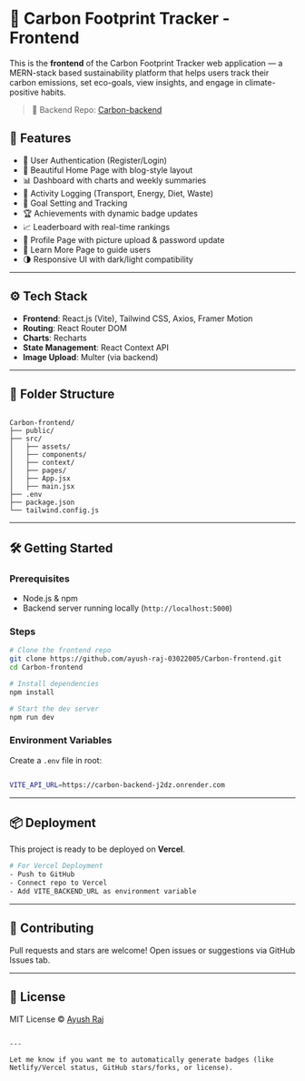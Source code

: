 # 🌿 Carbon Footprint Tracker - Frontend

This is the **frontend** of the Carbon Footprint Tracker web application — a MERN-stack based sustainability platform that helps users track their carbon emissions, set eco-goals, view insights, and engage in climate-positive habits.

> 🔗 Backend Repo: [Carbon-backend](https://github.com/ayush-raj-03022005/Carbon-backend)

## 🚀 Features

- 🔐 User Authentication (Register/Login)
- 🏡 Beautiful Home Page with blog-style layout
- 📊 Dashboard with charts and weekly summaries
- 📝 Activity Logging (Transport, Energy, Diet, Waste)
- 🎯 Goal Setting and Tracking
- 🏆 Achievements with dynamic badge updates
- 📈 Leaderboard with real-time rankings
- 👤 Profile Page with picture upload & password update
- 💬 Learn More Page to guide users
- 🌗 Responsive UI with dark/light compatibility

---
## ⚙️ Tech Stack

- **Frontend**: React.js (Vite), Tailwind CSS, Axios, Framer Motion
- **Routing**: React Router DOM
- **Charts**: Recharts
- **State Management**: React Context API
- **Image Upload**: Multer (via backend)

---

## 📁 Folder Structure

```

Carbon-frontend/
├── public/
├── src/
│   ├── assets/
│   ├── components/
│   ├── context/
│   ├── pages/
│   ├── App.jsx
│   ├── main.jsx
├── .env
├── package.json
└── tailwind.config.js

````

---

## 🛠️ Getting Started

### Prerequisites

- Node.js & npm
- Backend server running locally (`http://localhost:5000`)

### Steps

```bash
# Clone the frontend repo
git clone https://github.com/ayush-raj-03022005/Carbon-frontend.git
cd Carbon-frontend

# Install dependencies
npm install

# Start the dev server
npm run dev
````

### Environment Variables

Create a `.env` file in root:

```bash

VITE_API_URL=https://carbon-backend-j2dz.onrender.com
```

---

## 📦 Deployment

This project is ready to be deployed on **Vercel**.

```bash
# For Vercel Deployment
- Push to GitHub
- Connect repo to Vercel
- Add VITE_BACKEND_URL as environment variable
```

---

## 🤝 Contributing

Pull requests and stars are welcome!
Open issues or suggestions via GitHub Issues tab.

---

## 📄 License

MIT License © [Ayush Raj](https://github.com/ayush-raj-03022005)

```

---

Let me know if you want me to automatically generate badges (like Netlify/Vercel status, GitHub stars/forks, or license).
```

